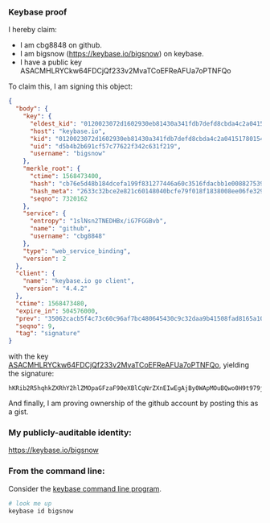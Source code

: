 ### Keybase proof

I hereby claim:

  * I am cbg8848 on github.
  * I am bigsnow (https://keybase.io/bigsnow) on keybase.
  * I have a public key ASACMHLRYCkw64FDCjQf233v2MvaTCoEFReAFUa7oPTNFQo

To claim this, I am signing this object:

```json
{
  "body": {
    "key": {
      "eldest_kid": "0120023072d1602930eb81430a341fdb7defd8cbda4c2a041517801546bba0f4cd150a",
      "host": "keybase.io",
      "kid": "0120023072d1602930eb81430a341fdb7defd8cbda4c2a041517801546bba0f4cd150a",
      "uid": "d5b4b2b691cf57c77622f342c631f219",
      "username": "bigsnow"
    },
    "merkle_root": {
      "ctime": 1568473400,
      "hash": "cb76e5d48b184dcefa199f831277446a60c3516fdacbb1e0088275396de0ba0b1e1cf22f9434cd910b5fe02f51ee31e567f0f980a8044ae1a358a0ff336297d1",
      "hash_meta": "2633c32bce2e821c60148040bcfe79f018f1838008ee06fe329a3e47baefecb7",
      "seqno": 7320162
    },
    "service": {
      "entropy": "1slNsn2TNEDHBx/iG7FGGBvb",
      "name": "github",
      "username": "cbg8848"
    },
    "type": "web_service_binding",
    "version": 2
  },
  "client": {
    "name": "keybase.io go client",
    "version": "4.4.2"
  },
  "ctime": 1568473480,
  "expire_in": 504576000,
  "prev": "35062cacb5f4c73c60c96af7bc480645430c9c32daa9b41508fad8165a1064b3",
  "seqno": 9,
  "tag": "signature"
}
```

with the key [ASACMHLRYCkw64FDCjQf233v2MvaTCoEFReAFUa7oPTNFQo](https://keybase.io/bigsnow), yielding the signature:

```
hKRib2R5hqhkZXRhY2hlZMOpaGFzaF90eXBlCqNrZXnEIwEgAjBy0WApMOuBQwo0H9t979jL2kwqBBUXgBVGu6D0zRUKp3BheWxvYWTESpcCCcQgNQYsrLX0xzxgyWr3vEgGRUMMnDLaqbQVCPrYFloQZLPEIJhPlzPdAwkHkWv+ZMvC+Cdwn/gTdnDqqfeYKB5uN/sKAgHCo3NpZ8RA3I41Unmlsw7KzWgT+lgm0tfqeaXUqigXVy9H7lNI4dbFDCyWh51XyDWp19R4y0ZTQxvmzbcjItwD70Z23q/VC6hzaWdfdHlwZSCkaGFzaIKkdHlwZQildmFsdWXEICazXdsHREe0UWPyIAKxa1VTK/yLnineFl8am6FeJKOVo3RhZ80CAqd2ZXJzaW9uAQ==

```

And finally, I am proving ownership of the github account by posting this as a gist.

### My publicly-auditable identity:

https://keybase.io/bigsnow

### From the command line:

Consider the [keybase command line program](https://keybase.io/download).

```bash
# look me up
keybase id bigsnow
```
